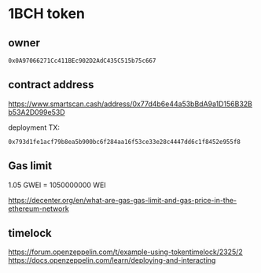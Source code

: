 # 1BCH token

## owner 

```
0x0A97066271Cc411BEc902D2AdC435C515b75c667
```

## contract address

https://www.smartscan.cash/address/0x77d4b6e44a53bBdA9a1D156B32Bb53A2D099e53D

deployment TX: 
```
0x793d1fe1acf79b8ea5b900bc6f284aa16f53ce33e28c4447dd6c1f8452e955f8
```

## Gas limit

1.05 GWEI = 1050000000 WEI

https://decenter.org/en/what-are-gas-gas-limit-and-gas-price-in-the-ethereum-network

## timelock

https://forum.openzeppelin.com/t/example-using-tokentimelock/2325/2
https://docs.openzeppelin.com/learn/deploying-and-interacting
